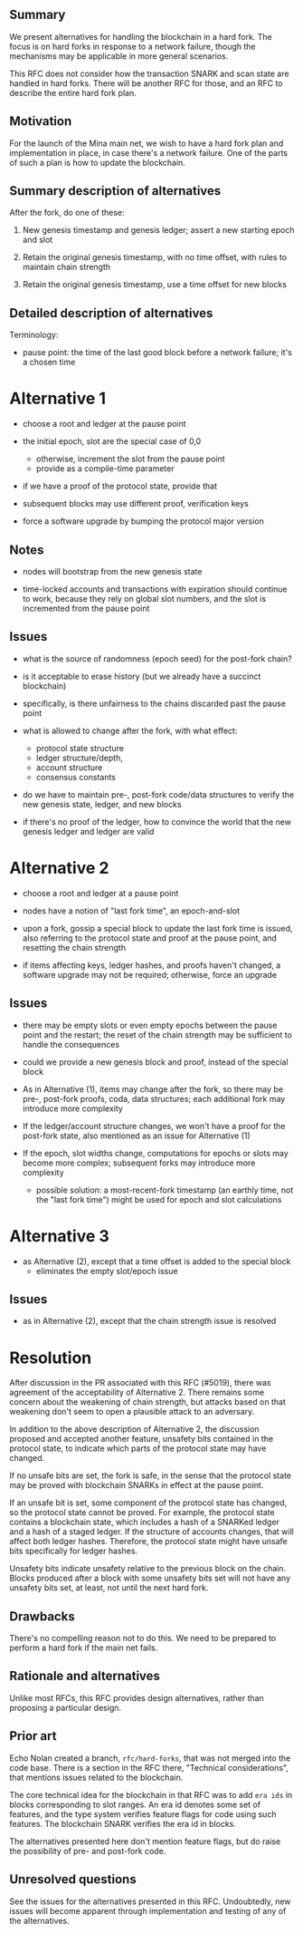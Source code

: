 ## Summary
[summary]: #summary

We present alternatives for handling the blockchain in a hard fork. The focus is
on hard forks in response to a network failure, though the mechanisms may be
applicable in more general scenarios.

This RFC does not consider how the transaction SNARK and scan state are handled
in hard forks. There will be another RFC for those, and an RFC to describe
the entire hard fork plan.

## Motivation
[motivation]: #motivation

For the launch of the Mina main net, we wish to have a hard fork plan and implementation
in place, in case there's a network failure. One of the parts of such a plan
is how to update the blockchain.

## Summary description of alternatives
[summary-descriptions]: #summary-descriptions

After the fork, do one of these:

1. New genesis timestamp and genesis ledger; assert a new starting epoch and slot

2. Retain the original genesis timestamp, with no time offset, with rules to
    maintain chain strength

3. Retain the original genesis timestamp, use a time offset for new blocks

## Detailed description of alternatives
[detailed-descriptions]: #detailed-descriptions

Terminology:

 - pause point: the time of the last good block before a network failure;
    it's a chosen time

Alternative 1
=============

- choose a root and ledger at the pause point

- the initial epoch, slot are the special case of 0,0
   - otherwise, increment the slot from the pause point
   - provide as a compile-time parameter

- if we have a proof of the protocol state, provide that

- subsequent blocks may use different proof, verification keys

- force a software upgrade by bumping the protocol major version

Notes
-----

- nodes will bootstrap from the new genesis state

- time-locked accounts and transactions with expiration should continue
   to work, because they rely on global slot numbers, and the
   slot is incremented from the pause point

Issues
------

- what is the source of randomness (epoch seed) for the post-fork chain?

- is it acceptable to erase history (but we already have a succinct blockchain)

- specifically, is there unfairness to the chains discarded past the pause point

- what is allowed to change after the fork, with what effect:
   - protocol state structure
   - ledger structure/depth,
   - account structure
   - consensus constants

- do we have to maintain pre-, post-fork code/data structures to verify the new genesis state,
   ledger, and new blocks

- if there's no proof of the ledger, how to convince the world that the new genesis ledger and
   ledger are valid

Alternative 2
=============

- choose a root and ledger at a pause point

- nodes have a notion of "last fork time", an epoch-and-slot

- upon a fork, gossip a special block to update the last fork time is issued, also referring to the
   protocol state and proof at the pause point, and resetting the chain strength

- if items affecting keys, ledger hashes, and proofs haven't changed, a software upgrade may not be required;
   otherwise, force an upgrade

Issues
------

- there may be empty slots or even empty epochs between the pause point and the restart; the reset
   of the chain strength may be sufficient to handle the consequences

- could we provide a new genesis block and proof, instead of the special block

- As in Alternative (1), items may change after the fork, so there may be pre-, post-fork proofs, coda, data structures;
   each additional fork may introduce more complexity

- If the ledger/account structure changes, we won't have a proof for the post-fork state, also mentioned as
   an issue for Alternative (1)

- If the epoch, slot widths change, computations for epochs or slots may become more complex; subsequent forks may introduce
   more complexity
    - possible solution: a most-recent-fork timestamp (an earthly time, not the "last fork time") might be
       used for epoch and slot calculations

Alternative 3
=============

- as Alternative (2), except that a time offset is added to the special block
   - eliminates the empty slot/epoch issue

Issues
-----

- as in Alternative (2), except that the chain strength issue is resolved

Resolution
==========

After discussion in the PR associated with this RFC (#5019), there was
agreement of the acceptability of Alternative 2. There remains some concern
about the weakening of chain strength, but attacks based on that
weakening don't seem to open a plausible attack to an adversary.

In addition to the above description of Alternative 2, the discussion
proposed and accepted another feature, unsafety bits contained in the
protocol state, to indicate which parts of the protocol state may have
changed.

If no unsafe bits are set, the fork is safe, in the sense that the protocol
state may be proved with blockchain SNARKs in effect at the pause point.

If an unsafe bit is set, some component of the protocol state has changed,
so the protocol state cannot be proved. For example, the protocol state
contains a blockchain state, which includes a hash of a SNARKed ledger and
a hash of a staged ledger. If the structure of accounts changes, that will
affect both ledger hashes. Therefore, the protocol state might have
unsafe bits specifically for ledger hashes.

Unsafety bits indicate unsafety relative to the previous block on the chain.
Blocks produced after a block with some unsafety bits set will not have any
unsafety bits set, at least, not until the next hard fork.

## Drawbacks
[drawbacks]: #drawbacks

There's no compelling reason not to do this. We need to be prepared to
perform a hard fork if the main net fails.

## Rationale and alternatives
[rationale-and-alternatives]: #rationale-and-alternatives

Unlike most RFCs, this RFC provides design alternatives, rather than proposing a particular
design.

## Prior art
[prior-art]: #prior-art

Echo Nolan created a branch, `rfc/hard-forks`, that was not merged
into the code base.  There is a section in the RFC there, "Technical
considerations", that mentions issues related to the blockchain.

The core technical idea for the blockchain in that RFC was to add `era
ids` in blocks corresponding to slot ranges. An era id denotes some
set of features, and the type system verifies feature flags for code
using such features. The blockchain SNARK verifies the era id in
blocks.

The alternatives presented here don't mention feature flags, but do
raise the possibility of pre- and post-fork code.

## Unresolved questions
[unresolved-questions]: #unresolved-questions

See the issues for the alternatives presented in this
RFC. Undoubtedly, new issues will become apparent through
implementation and testing of any of the alternatives.
